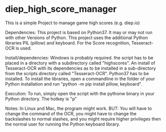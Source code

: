 # diep_high_score_manager
This is a simple Project to manage game high scores (e.g. diep.io)

Dependencies:
This project is based on Python37. It may or may not run with other Versions of Python.
This project uses the additional Python libraries PIL (pillow) and keyboard.
For the Score recognition, Tesseract-OCR is used. 

Install/dependencies:
Windows is probably required.
the script has to be placed in a directory with a subdirectory called "highscores".
An install of Tesseract-OCR with its dependencies as to be installed in a sub-directory from the scripts directory called "Tesseract-OCR".
Python37 has to be installed.
To install the libraries, open a commandline in the folder of your Python installation and run "python -m pip install pillow, keyboard".

Execution:
To run, simply open the script with the pythonw binary in your Python directory.
The hotkey is "p"

Notes:
In Linux and Mac, the program might work. BUT: You will have to change the command of the OCR, you might have to change the backslashes to normal slashes, and you might require higher privileges then the normal user for running the Python keyboard library.
